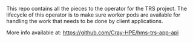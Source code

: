 This repo contains all the pieces to the operator for the TRS project. The lifecycle of this operator is to make sure worker pods are available for handling the work that needs to be done by client applications.

More info available at: https://github.com/Cray-HPE/hms-trs-app-api

